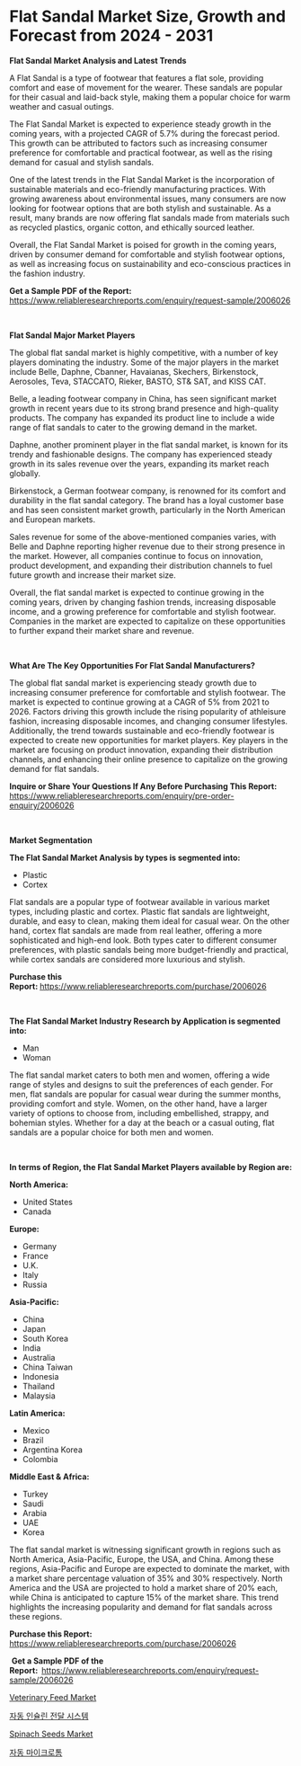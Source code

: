 <p><h1>Flat Sandal Market Size, Growth and Forecast from 2024 - 2031</h1></p><p><strong>Flat Sandal Market Analysis and Latest Trends</strong></p>
<p><p>A Flat Sandal is a type of footwear that features a flat sole, providing comfort and ease of movement for the wearer. These sandals are popular for their casual and laid-back style, making them a popular choice for warm weather and casual outings.</p><p>The Flat Sandal Market is expected to experience steady growth in the coming years, with a projected CAGR of 5.7% during the forecast period. This growth can be attributed to factors such as increasing consumer preference for comfortable and practical footwear, as well as the rising demand for casual and stylish sandals.</p><p>One of the latest trends in the Flat Sandal Market is the incorporation of sustainable materials and eco-friendly manufacturing practices. With growing awareness about environmental issues, many consumers are now looking for footwear options that are both stylish and sustainable. As a result, many brands are now offering flat sandals made from materials such as recycled plastics, organic cotton, and ethically sourced leather.</p><p>Overall, the Flat Sandal Market is poised for growth in the coming years, driven by consumer demand for comfortable and stylish footwear options, as well as increasing focus on sustainability and eco-conscious practices in the fashion industry.</p></p>
<p><strong>Get a Sample PDF of the Report:&nbsp;</strong> <a href="https://www.reliableresearchreports.com/enquiry/request-sample/2006026">https://www.reliableresearchreports.com/enquiry/request-sample/2006026</a></p>
<p>&nbsp;</p>
<p><strong>Flat Sandal Major Market Players</strong></p>
<p><p>The global flat sandal market is highly competitive, with a number of key players dominating the industry. Some of the major players in the market include Belle, Daphne, Cbanner, Havaianas, Skechers, Birkenstock, Aerosoles, Teva, STACCATO, Rieker, BASTO, ST& SAT, and KISS CAT.</p><p>Belle, a leading footwear company in China, has seen significant market growth in recent years due to its strong brand presence and high-quality products. The company has expanded its product line to include a wide range of flat sandals to cater to the growing demand in the market.</p><p>Daphne, another prominent player in the flat sandal market, is known for its trendy and fashionable designs. The company has experienced steady growth in its sales revenue over the years, expanding its market reach globally.</p><p>Birkenstock, a German footwear company, is renowned for its comfort and durability in the flat sandal category. The brand has a loyal customer base and has seen consistent market growth, particularly in the North American and European markets.</p><p>Sales revenue for some of the above-mentioned companies varies, with Belle and Daphne reporting higher revenue due to their strong presence in the market. However, all companies continue to focus on innovation, product development, and expanding their distribution channels to fuel future growth and increase their market size.</p><p>Overall, the flat sandal market is expected to continue growing in the coming years, driven by changing fashion trends, increasing disposable income, and a growing preference for comfortable and stylish footwear. Companies in the market are expected to capitalize on these opportunities to further expand their market share and revenue.</p></p>
<p>&nbsp;</p>
<p><strong>What Are The Key Opportunities For Flat Sandal Manufacturers?</strong></p>
<p><p>The global flat sandal market is experiencing steady growth due to increasing consumer preference for comfortable and stylish footwear. The market is expected to continue growing at a CAGR of 5% from 2021 to 2026. Factors driving this growth include the rising popularity of athleisure fashion, increasing disposable incomes, and changing consumer lifestyles. Additionally, the trend towards sustainable and eco-friendly footwear is expected to create new opportunities for market players. Key players in the market are focusing on product innovation, expanding their distribution channels, and enhancing their online presence to capitalize on the growing demand for flat sandals.</p></p>
<p><strong>Inquire or Share Your Questions If Any Before Purchasing This Report:</strong> <a href="https://www.reliableresearchreports.com/enquiry/pre-order-enquiry/2006026">https://www.reliableresearchreports.com/enquiry/pre-order-enquiry/2006026</a></p>
<p>&nbsp;</p>
<p><strong>Market Segmentation</strong></p>
<p><strong>The Flat Sandal Market Analysis by types is segmented into:</strong></p>
<p><ul><li>Plastic</li><li>Cortex</li></ul></p>
<p><p>Flat sandals are a popular type of footwear available in various market types, including plastic and cortex. Plastic flat sandals are lightweight, durable, and easy to clean, making them ideal for casual wear. On the other hand, cortex flat sandals are made from real leather, offering a more sophisticated and high-end look. Both types cater to different consumer preferences, with plastic sandals being more budget-friendly and practical, while cortex sandals are considered more luxurious and stylish.</p></p>
<p><strong>Purchase this Report:&nbsp;</strong><a href="https://www.reliableresearchreports.com/purchase/2006026">https://www.reliableresearchreports.com/purchase/2006026</a></p>
<p>&nbsp;</p>
<p><strong>The Flat Sandal Market Industry Research by Application is segmented into:</strong></p>
<p><ul><li>Man</li><li>Woman</li></ul></p>
<p><p>The flat sandal market caters to both men and women, offering a wide range of styles and designs to suit the preferences of each gender. For men, flat sandals are popular for casual wear during the summer months, providing comfort and style. Women, on the other hand, have a larger variety of options to choose from, including embellished, strappy, and bohemian styles. Whether for a day at the beach or a casual outing, flat sandals are a popular choice for both men and women.</p></p>
<p>&nbsp;</p>
<p><strong>In terms of Region, the Flat Sandal Market Players available by Region are:</strong></p>
<p>
    <p> <strong> North America: </strong>
        <ul>
            <li>United States</li>
            <li>Canada</li>
        </ul>
        </p> 
    <p> <strong> Europe: </strong>
        <ul>
            <li>Germany</li>
            <li>France</li>
            <li>U.K.</li>
            <li>Italy</li>
            <li>Russia</li>
        </ul>
        </p> 
    <p> <strong> Asia-Pacific: </strong>
        <ul>
            <li>China</li>
            <li>Japan</li>
            <li>South Korea</li>
            <li>India</li>
            <li>Australia</li>
            <li>China Taiwan</li>
            <li>Indonesia</li>
            <li>Thailand</li>
            <li>Malaysia</li>
        </ul>
        </p> 
    <p> <strong> Latin America: </strong>
        <ul>
            <li>Mexico</li>
            <li>Brazil</li>
            <li>Argentina Korea</li>
            <li>Colombia</li>
        </ul>
        </p> 
    <p> <strong> Middle East & Africa: </strong>
        <ul>
            <li>Turkey</li>
            <li>Saudi</li>
            <li>Arabia</li>
            <li>UAE</li>
            <li>Korea</li>
        </ul>
    </p>
    </p>
<p><p>The flat sandal market is witnessing significant growth in regions such as North America, Asia-Pacific, Europe, the USA, and China. Among these regions, Asia-Pacific and Europe are expected to dominate the market, with a market share percentage valuation of 35% and 30% respectively. North America and the USA are projected to hold a market share of 20% each, while China is anticipated to capture 15% of the market share. This trend highlights the increasing popularity and demand for flat sandals across these regions.</p></p>
<p><strong>Purchase this Report: </strong><a href="https://www.reliableresearchreports.com/purchase/2006026">https://www.reliableresearchreports.com/purchase/2006026</a></p>
<p>&nbsp;<strong>Get a Sample PDF of the Report:&nbsp;&nbsp;</strong><a href="https://www.reliableresearchreports.com/enquiry/request-sample/2006026">https://www.reliableresearchreports.com/enquiry/request-sample/2006026</a></p>
<p><strong></strong></p>
<p><p><a href="https://issuu.com/reportprime-2/docs/veterinary-feed-market-size-2030.pptx">Veterinary Feed Market</a></p><p><a href="https://github.com/hxzi07639916/Market-Research-Report-List-1/blob/main/83047047833.md">자동 인슐린 전달 시스템</a></p><p><a href="https://issuu.com/reportprime-2/docs/spinach-seeds-market-size-2030.pptx">Spinach Seeds Market</a></p><p><a href="https://github.com/Hubertstyenger6685/Market-Research-Report-List-1/blob/main/66914957834.md">자동 마이크로톰</a></p></p>